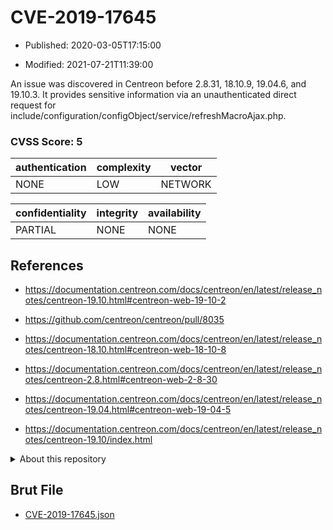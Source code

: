 # CVE-2019-17645

- Published: 2020-03-05T17:15:00

- Modified: 2021-07-21T11:39:00

An issue was discovered in Centreon before 2.8.31, 18.10.9, 19.04.6, and 19.10.3. It provides sensitive information via an unauthenticated direct request for include/configuration/configObject/service/refreshMacroAjax.php.

### CVSS Score: **5**

| authentication | complexity | vector |
| --- | --- | --- |
| NONE | LOW | NETWORK |

| confidentiality | integrity | availability |
| --- | --- | --- |
| PARTIAL | NONE | NONE |

## References

* https://documentation.centreon.com/docs/centreon/en/latest/release_notes/centreon-19.10.html#centreon-web-19-10-2

* https://github.com/centreon/centreon/pull/8035

* https://documentation.centreon.com/docs/centreon/en/latest/release_notes/centreon-18.10.html#centreon-web-18-10-8

* https://documentation.centreon.com/docs/centreon/en/latest/release_notes/centreon-2.8.html#centreon-web-2-8-30

* https://documentation.centreon.com/docs/centreon/en/latest/release_notes/centreon-19.04.html#centreon-web-19-04-5

* https://documentation.centreon.com/docs/centreon/en/latest/release_notes/centreon-19.10/index.html

<details>
<summary>About this repository</summary> 

  This repository is part of the project [Live Hack CVE](https://github.com/Live-Hack-CVE). Main website can be found [www.live-hack.org](https://www.live-hack.org) 
  
  Made by [Sn0wAlice](https://github.com/Sn0wAlice) for the people that care about security and need to have a feed of the latest CVEs. Hope you enjoy it, don't forget to star the repo and follow me on [Twitter](https://twitter.com/Sn0wAlice) and [Github](https://github.com/Sn0wAlice). And that is my [personnal website](https://www.alice-snow.me/)

  - [Home Page](https://github.com/Live-Hack-CVE)
  - [Framework](https://github.com/Live-Hack-CVE/cve-framework)
  - [CVE database](https://github.com/Live-Hack-CVE/full_database)
  - [Changelog](https://github.com/Live-Hack-CVE/Changelog)
</details>

## Brut File

* [CVE-2019-17645.json](https://raw.githubusercontent.com/Live-Hack-CVE/full_database/main/cves/2019/CVE-2019-17645.json)


